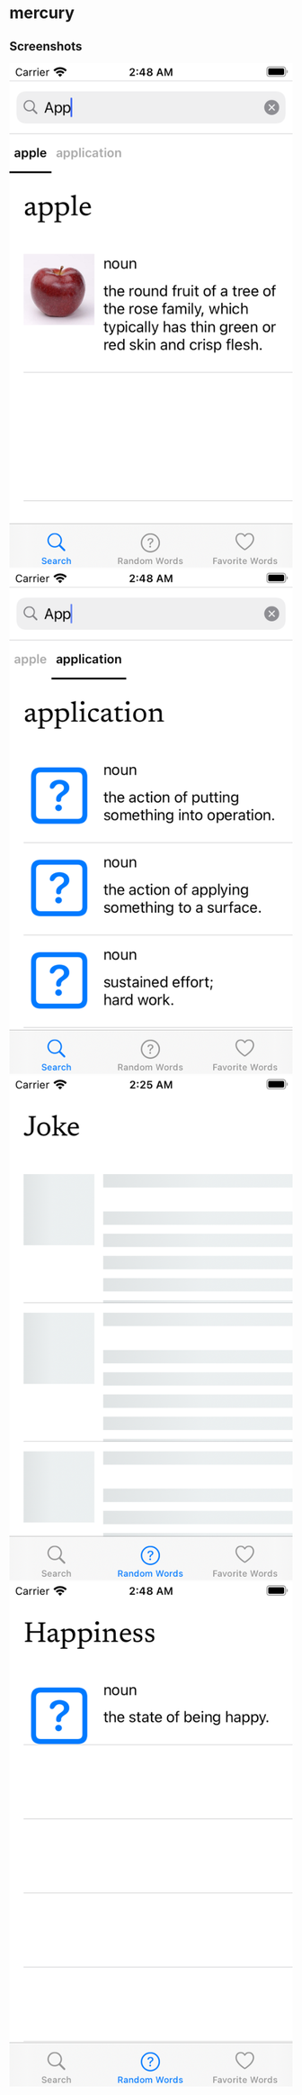 # mercury

## Screenshots
![1](/Screenshots/1.png?raw=true)
![2](/Screenshots/2.png?raw=true)
![3](/Screenshots/3.png?raw=true)
![4](/Screenshots/4.png?raw=true)

